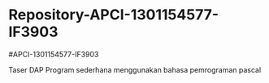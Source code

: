 # Repository-APCI-1301154577-IF3903

#APCI-1301154577-IF3903

Taser DAP
Program sederhana menggunakan bahasa pemrograman pascal

